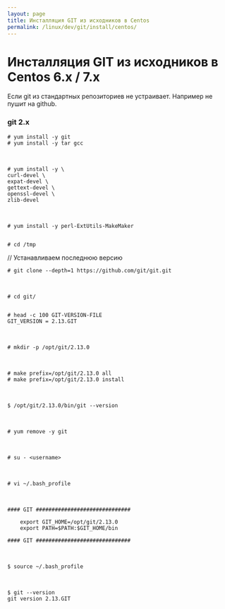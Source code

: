 ```yaml
---
layout: page
title: Инсталляция GIT из исходников в Centos
permalink: /linux/dev/git/install/centos/
---
```



# Инсталляция GIT из исходников в Centos 6.x / 7.x


Если git из стандартных репозиториев не устраивает. Например не пушит на github.


<h3>git 2.x</h3>


    # yum install -y git
    # yum install -y tar gcc

<br/>

    # yum install -y \
    curl-devel \
    expat-devel \
    gettext-devel \
    openssl-devel \
    zlib-devel

<br/>

    # yum install -y perl-ExtUtils-MakeMaker


    # cd /tmp

// Устанавливаем последнюю версию

    # git clone --depth=1 https://github.com/git/git.git

<br/>

    # cd git/


    # head -c 100 GIT-VERSION-FILE
    GIT_VERSION = 2.13.GIT

<br/>

    # mkdir -p /opt/git/2.13.0

<br/>

    # make prefix=/opt/git/2.13.0 all
    # make prefix=/opt/git/2.13.0 install


<br/>

    $ /opt/git/2.13.0/bin/git --version

<br/>

    # yum remove -y git

<br/>

    # su - <username>

<br/>

    # vi ~/.bash_profile

<br/>

    #### GIT ##############################

        export GIT_HOME=/opt/git/2.13.0
        export PATH=$PATH:$GIT_HOME/bin

    #### GIT ##############################

<br/>

    $ source ~/.bash_profile

<br/>

    $ git --version
    git version 2.13.GIT
